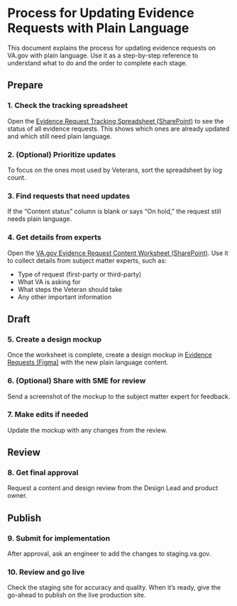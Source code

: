 # Process for Updating Evidence Requests with Plain Language
This document explains the process for updating evidence requests on VA.gov with plain language. Use it as a step-by-step reference to understand what to do and the order to complete each stage.
## Prepare
### 1. Check the tracking spreadsheet
Open the [Evidence Request Tracking Spreadsheet (SharePoint)](https://dvagov.sharepoint.com/:x:/r/sites/vaabdvro/_layouts/15/Doc.aspx?sourcedoc=%7BD662A942-DA89-45FA-A055-35A822C0EB3B%7D&file=Evidence%20Requests%20by%20Type%20and%20Status.xlsx&action=default&mobileredirect=true) to see the status of all evidence requests. This shows which ones are already updated and which still need plain language.
### 2. (Optional) Prioritize updates
To focus on the ones most used by Veterans, sort the spreadsheet by log count.
### 3. Find requests that need updates
If the “Content status” column is blank or says “On hold,” the request still needs plain language.
### 4. Get details from experts
Open the [VA.gov Evidence Request Content Worksheet (SharePoint)](https://dvagov.sharepoint.com/:w:/r/sites/vaabdvro/Shared%20Documents/Benefits%20Management%20-%20CST/cst%20-%20evidence-requests/Content%20Worksheet%20(VA%20evidence%20requests).docx?d=w6dc2e2711afd48d5be7e028ddd26ec7c&csf=1&web=1&e=CrIxXo). Use it to collect details from subject matter experts, such as:
- Type of request (first-party or third-party)
- What VA is asking for
- What steps the Veteran should take
- Any other important information
## Draft
### 5. Create a design mockup
Once the worksheet is complete, create a design mockup in [Evidence Requests (Figma)](https://www.figma.com/design/P9rl860Qt8qqVFZGg4sejE/Evidence-Requests?node-id=0-1&p=f&t=KgdQOGJvE0T08vRm-0) with the new plain language content.
### 6. (Optional) Share with SME for review
Send a screenshot of the mockup to the subject matter expert for feedback.
### 7. Make edits if needed
Update the mockup with any changes from the review.
## Review
### 8. Get final approval
Request a content and design review from the Design Lead and product owner.
## Publish
### 9. Submit for implementation
After approval, ask an engineer to add the changes to staging.va.gov.
### 10. Review and go live
Check the staging site for accuracy and quality. When it’s ready, give the go-ahead to publish on the live production site.


